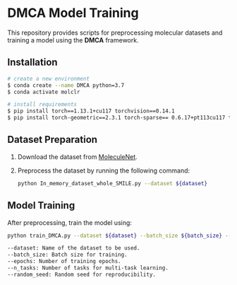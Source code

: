 # DMCA Model Training

This repository provides scripts for preprocessing molecular datasets and training a model using the **DMCA** framework.

## Installation

   ```bash
   # create a new environment
   $ conda create --name DMCA python=3.7
   $ conda activate molclr
   
   # install requirements
   $ pip install torch==1.13.1+cu117 torchvision==0.14.1
   $ pip install torch-geometric==2.3.1 torch-sparse== 0.6.17+pt113cu117 torch-scatter==2.1.1+pt113cu117
   ```

## Dataset Preparation

1. Download the dataset from [MoleculeNet](https://moleculenet.org/datasets-1).
2. Preprocess the dataset by running the following command:

   ```bash
   python In_memory_dataset_whole_SMILE.py --dataset ${dataset}
   ```

## Model Training
After preprocessing, train the model using:

```bash
python train_DMCA.py --dataset ${dataset} --batch_size ${batch_size} --epochs ${epoch_number} --n_tasks ${n_task} --random_seed ${random_seed}

--dataset: Name of the dataset to be used.
--batch_size: Batch size for training.
--epochs: Number of training epochs.
--n_tasks: Number of tasks for multi-task learning.
--random_seed: Random seed for reproducibility.




